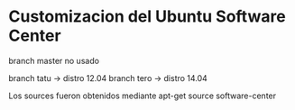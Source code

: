 Customizacion del Ubuntu Software Center 
=======================================

branch master no usado

branch tatu -> distro 12.04
branch tero -> distro 14.04


Los sources fueron obtenidos mediante apt-get source software-center
  
